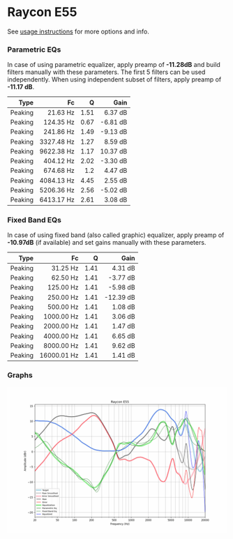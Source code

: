 # Raycon E55
See [usage instructions](https://github.com/jaakkopasanen/AutoEq#usage) for more options and info.

### Parametric EQs
In case of using parametric equalizer, apply preamp of **-11.28dB** and build filters manually
with these parameters. The first 5 filters can be used independently.
When using independent subset of filters, apply preamp of **-11.17 dB**.

| Type    | Fc         |    Q | Gain     |
|--------:|-----------:|-----:|---------:|
| Peaking | 21.63 Hz   | 1.51 | 6.37 dB  |
| Peaking | 124.35 Hz  | 0.67 | -6.81 dB |
| Peaking | 241.86 Hz  | 1.49 | -9.13 dB |
| Peaking | 3327.48 Hz | 1.27 | 8.59 dB  |
| Peaking | 9622.38 Hz | 1.17 | 10.37 dB |
| Peaking | 404.12 Hz  | 2.02 | -3.30 dB |
| Peaking | 674.68 Hz  | 1.2  | 4.47 dB  |
| Peaking | 4084.13 Hz | 4.45 | 2.55 dB  |
| Peaking | 5206.36 Hz | 2.56 | -5.02 dB |
| Peaking | 6413.17 Hz | 2.61 | 3.08 dB  |

### Fixed Band EQs
In case of using fixed band (also called graphic) equalizer, apply preamp of **-10.97dB**
(if available) and set gains manually with these parameters.

| Type    | Fc          |    Q | Gain      |
|--------:|------------:|-----:|----------:|
| Peaking | 31.25 Hz    | 1.41 | 4.31 dB   |
| Peaking | 62.50 Hz    | 1.41 | -3.77 dB  |
| Peaking | 125.00 Hz   | 1.41 | -5.98 dB  |
| Peaking | 250.00 Hz   | 1.41 | -12.39 dB |
| Peaking | 500.00 Hz   | 1.41 | 1.08 dB   |
| Peaking | 1000.00 Hz  | 1.41 | 3.06 dB   |
| Peaking | 2000.00 Hz  | 1.41 | 1.47 dB   |
| Peaking | 4000.00 Hz  | 1.41 | 6.65 dB   |
| Peaking | 8000.00 Hz  | 1.41 | 9.62 dB   |
| Peaking | 16000.01 Hz | 1.41 | 1.41 dB   |

### Graphs
![](./Raycon%20E55.png)